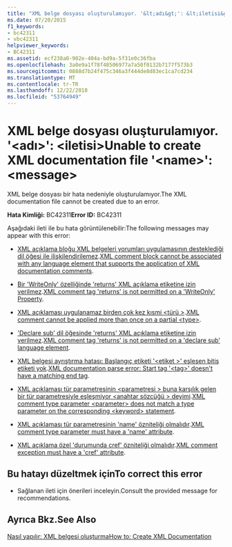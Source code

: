 ```yaml
---
title: "XML belge dosyası oluşturulamıyor. '&lt;adı&gt;': &lt;iletisi&gt;"
ms.date: 07/20/2015
f1_keywords:
- bc42311
- vbc42311
helpviewer_keywords:
- BC42311
ms.assetid: ecf238a0-902e-404a-bd9a-5f31e0c36fba
ms.openlocfilehash: 3a0e9a1f78f48506977a7a50f0132b7177f573b3
ms.sourcegitcommit: 0888d7b24f475c346a3f444de8d83ec1ca7cd234
ms.translationtype: MT
ms.contentlocale: tr-TR
ms.lasthandoff: 12/22/2018
ms.locfileid: "53764949"
---
```

# <a name="unable-to-create-xml-documentation-file-ltnamegt-ltmessagegt"></a><span data-ttu-id="c2a5d-102">XML belge dosyası oluşturulamıyor. '&lt;adı&gt;': &lt;iletisi&gt;</span><span class="sxs-lookup"><span data-stu-id="c2a5d-102">Unable to create XML documentation file '&lt;name&gt;': &lt;message&gt;</span></span>
<span data-ttu-id="c2a5d-103">XML belge dosyası bir hata nedeniyle oluşturulamıyor.</span><span class="sxs-lookup"><span data-stu-id="c2a5d-103">The XML documentation file cannot be created due to an error.</span></span>  
  
 <span data-ttu-id="c2a5d-104">**Hata Kimliği:** BC42311</span><span class="sxs-lookup"><span data-stu-id="c2a5d-104">**Error ID:** BC42311</span></span>  
  
 <span data-ttu-id="c2a5d-105">Aşağıdaki ileti ile bu hata görüntülenebilir:</span><span class="sxs-lookup"><span data-stu-id="c2a5d-105">The following messages may appear with this error:</span></span>  
  
-   <span data-ttu-id="c2a5d-106">[XML açıklama bloğu XML belgeleri yorumları uygulamasının desteklediği dil öğesi ile ilişkilendirilemez](../../visual-basic/misc/bc42312.md).</span><span class="sxs-lookup"><span data-stu-id="c2a5d-106">[XML comment block cannot be associated with any language element that supports the application of XML documentation comments](../../visual-basic/misc/bc42312.md).</span></span>  
  
-   <span data-ttu-id="c2a5d-107">[Bir 'WriteOnly' özelliğinde 'returns' XML açıklama etiketine izin verilmez](../../visual-basic/misc/bc42313.md).</span><span class="sxs-lookup"><span data-stu-id="c2a5d-107">[XML comment tag 'returns' is not permitted on a 'WriteOnly' Property](../../visual-basic/misc/bc42313.md).</span></span>  
  
-   <span data-ttu-id="c2a5d-108">[XML açıklaması uygulanamaz birden çok kez kısmi \<türü >](../../visual-basic/misc/bc42314.md).</span><span class="sxs-lookup"><span data-stu-id="c2a5d-108">[XML comment cannot be applied more than once on a partial \<type>](../../visual-basic/misc/bc42314.md).</span></span>  
  
-   <span data-ttu-id="c2a5d-109">['Declare sub' dil öğesinde 'returns' XML açıklama etiketine izin verilmez](../../visual-basic/misc/bc42315.md).</span><span class="sxs-lookup"><span data-stu-id="c2a5d-109">[XML comment tag 'returns' is not permitted on a 'declare sub' language element](../../visual-basic/misc/bc42315.md).</span></span>  
  
-   <span data-ttu-id="c2a5d-110">[XML belgesi ayrıştırma hatası: Başlangıç etiketi '\<etiket >' eşleşen bitiş etiketi yok](../../visual-basic/misc/bc42316.md).</span><span class="sxs-lookup"><span data-stu-id="c2a5d-110">[XML documentation parse error: Start tag '\<tag>' doesn't have a matching end tag](../../visual-basic/misc/bc42316.md).</span></span>  
  
-   <span data-ttu-id="c2a5d-111">[XML açıklaması tür parametresinin \<parametresi > buna karşılık gelen bir tür parametresiyle eşleşmiyor \<anahtar sözcüğü > deyimi](../../visual-basic/misc/bc42317.md).</span><span class="sxs-lookup"><span data-stu-id="c2a5d-111">[XML comment type parameter \<parameter> does not match a type parameter on the corresponding \<keyword> statement](../../visual-basic/misc/bc42317.md).</span></span>  
  
-   <span data-ttu-id="c2a5d-112">[XML açıklaması tür parametresinin 'name' özniteliği olmalıdır](../../visual-basic/misc/bc42318.md).</span><span class="sxs-lookup"><span data-stu-id="c2a5d-112">[XML comment type parameter must have a 'name' attribute](../../visual-basic/misc/bc42318.md).</span></span>  
  
-   <span data-ttu-id="c2a5d-113">[XML açıklama özel 'durumunda cref' özniteliği olmalıdır](../../visual-basic/language-reference/error-messages/xml-comment-exception-must-have-a-cref-attribute.md).</span><span class="sxs-lookup"><span data-stu-id="c2a5d-113">[XML comment exception must have a 'cref' attribute](../../visual-basic/language-reference/error-messages/xml-comment-exception-must-have-a-cref-attribute.md).</span></span>  
  
## <a name="to-correct-this-error"></a><span data-ttu-id="c2a5d-114">Bu hatayı düzeltmek için</span><span class="sxs-lookup"><span data-stu-id="c2a5d-114">To correct this error</span></span>  
  
-   <span data-ttu-id="c2a5d-115">Sağlanan ileti için önerileri inceleyin.</span><span class="sxs-lookup"><span data-stu-id="c2a5d-115">Consult the provided message for recommendations.</span></span>  
  
## <a name="see-also"></a><span data-ttu-id="c2a5d-116">Ayrıca Bkz.</span><span class="sxs-lookup"><span data-stu-id="c2a5d-116">See Also</span></span>  
 [<span data-ttu-id="c2a5d-117">Nasıl yapılır: XML belgesi oluşturma</span><span class="sxs-lookup"><span data-stu-id="c2a5d-117">How to: Create XML Documentation</span></span>](../../visual-basic/programming-guide/program-structure/how-to-create-xml-documentation.md)
